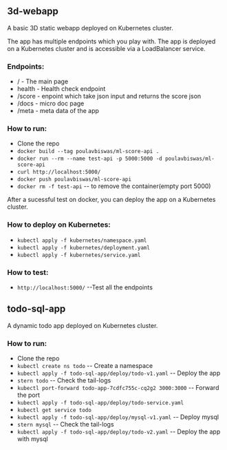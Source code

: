 ## 3d-webapp

A basic 3D static webapp deployed on Kubernetes cluster.

The app has multiple endpoints which you play with. The app is deployed on a Kubernetes cluster and is accessible via a LoadBalancer service.

### Endpoints:

* / - The main page
* health - Health check endpoint
* /score - enpoint which take json input and returns the score json
* /docs - micro doc page
* /meta - meta data of the app

### How to run:

* Clone the repo
* ```docker build --tag poulavbiswas/ml-score-api .```
* ```docker run --rm --name test-api -p 5000:5000 -d poulavbiswas/ml-score-api```
* ```curl http://localhost:5000/```
* ```docker push poulavbiswas/ml-score-api```
* ```docker rm -f test-api``` -- to remove the container(empty port 5000)

After a sucessful test on docker, you can deploy the app on a Kubernetes cluster.

### How to deploy on Kubernetes:

* ```kubectl apply -f kubernetes/namespace.yaml```
* ```kubectl apply -f kubernetes/deployment.yaml```
* ```kubectl apply -f kubernetes/service.yaml```

### How to test:

* ```http://localhost:5000/```  --Test all the endpoints


## todo-sql-app

A dynamic todo app deployed on Kubernetes cluster.

### How to run:

* Clone the repo
* ```kubectl create ns todo``` -- Create a namespace
* ```kubectl apply -f todo-sql-app/deploy/todo-v1.yaml``` -- Deploy the app
* ```stern todo``` -- Check the tail-logs
* ```kubectl port-forward todo-app-7cdfc755c-cq2g2 3000:3000``` -- Forward the port
* ```kubectl apply -f todo-sql-app/deploy/todo-service.yaml```
* ```kubectl get service todo```
* ```kubectl apply -f todo-sql-app/deploy/mysql-v1.yaml``` -- Deploy mysql
* ```stern mysql``` -- Check the tail-logs
* ```kubectl apply -f todo-sql-app/deploy/todo-v2.yaml``` -- Deploy the app with mysql






